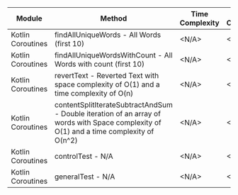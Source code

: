 | Module | Method | Time Complexity | Space Complexity | Repetitions | Measured Duration | Machine |
|---|---|---|---|---|---|---|
| Kotlin Coroutines | findAllUniqueWords - All Words (first 10) | <N/A> | <N/A> | 10000 | 4216 | Prototype |
| Kotlin Coroutines | findAllUniqueWordsWithCount - All Words with count (first 10) | <N/A> | <N/A> | 10000 | 1709 | Prototype |
| Kotlin Coroutines | revertText - Reverted Text with space complexity of O(1) and a time complexity of O(n) | <N/A> | <N/A> | 10000 | 715 | Prototype |
| Kotlin Coroutines | contentSplitIterateSubtractAndSum - Double iteration of an array of words with Space complexity of O(1) and a time complexity of O(n^2) | <N/A> | <N/A> | 10000 | 2760 | Prototype |
| Kotlin Coroutines | controlTest - N/A | <N/A> | <N/A> | 10000 | 675 | Prototype |
| Kotlin Coroutines | generalTest - N/A | <N/A> | <N/A> | 10000 | 162 | Prototype |
